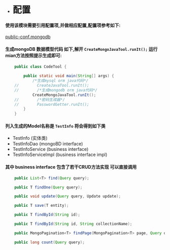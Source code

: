* # 配置
#### 使用该模块需要引用配置项,并做相应配置,配置项参考如下:
[public-conf.mongodb](https://github.com/0nebean/public.conf/blob/master/conf/public-conf.mongodb.properties)


#### 生成mongoDB 数据模型代码 如下,解开 `CreateMongoJavaTool.runIt();` 运行mian方法按照提示生成即可:
```java
    public class CodeTool {
    
        public static void main(String[] args) {
            /*生成mysql orm java代码*/
    //        CreateJavaTool.runIt();
    //        /*生成mongodb orm java代码*/
            CreateMongoJavaTool.runIt();
    //        /*密码生成器*/
    //        PasswordGetter.runIt();
        }
    }

```
#### 列入生成的Model名称是 `TestInfo` 将会得到如下类
* TestInfo (实体类)
* TestInfoDao (mongoBD interface)
* TestInfoService (business interface)
* TestInfoServiceImpl  (business interface impl)

#### 其中 business interface 包含了若干CRUD方法实现 可以直接调用
```java
    public List<T> find(Query query);

    public T findOne(Query query);

    public void update(Query query, Update update);

    public T save(T entity);

    public T findById(String id);

    public T findById(String id, String collectionName);

    public MongoPagination<T> findPage(MongoPagination<T> page, Query query);

    public long count(Query query);
```